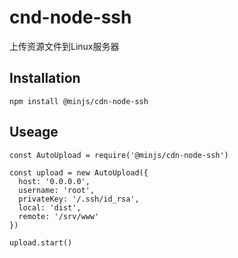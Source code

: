 # cnd-node-ssh

上传资源文件到Linux服务器

## Installation
```
npm install @minjs/cdn-node-ssh
```

## Useage
```
const AutoUpload = require('@minjs/cdn-node-ssh')

const upload = new AutoUpload({
  host: '0.0.0.0',
  username: 'root',
  privateKey: '/.ssh/id_rsa',
  local: 'dist',
  remote: '/srv/www'
})

upload.start()
```
